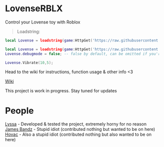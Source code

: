 # LovenseRBLX
Control your Lovense toy with Roblox

> Loadstring:

```lua
local Lovense = loadstring(game:HttpGet('https://raw.githubusercontent.com/LovenseFunny/LovenseRBLX/main/Lovense.lua'))()
```

```lua
local Lovense = loadstring(game:HttpGet('https://raw.githubusercontent.com/LovenseFunny/LovenseRBLX/main/Lovense.lua'))()
Lovense.debugmode = false; -- false by default, can be omitted if you're not setting it to true

Lovense.Vibrate(10,5);
```

Head to the wiki for instructions, function usage & other info <3

[Wiki](https://github.com/LovenseFunny/LovenseRBLX/wiki/Home)

This project is work in progress. Stay tuned for updates

# People

[Lyssa](https://github.com/imLyssa) - Developed & tested the project, extremely horny for no reason\
[James Bandz](https://github.com/jamesbandz) - Stupid idiot (contributed nothing but wanted to be on here)\
[Hovac](https://www.youtube.com/c/hovacc) - Also a stupid idiot (contributed nothing but also wanted to be on here)
